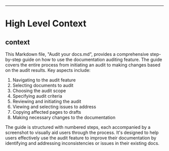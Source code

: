 

  ---
# High Level Context
## context
This Markdown file, "Audit your docs.md", provides a comprehensive step-by-step guide on how to use the documentation auditing feature. The guide covers the entire process from initiating an audit to making changes based on the audit results. Key aspects include:

1. Navigating to the audit feature
2. Selecting documents to audit
3. Choosing the audit scope
4. Specifying audit criteria
5. Reviewing and initiating the audit
6. Viewing and selecting issues to address
7. Copying affected pages to drafts
8. Making necessary changes to the documentation

The guide is structured with numbered steps, each accompanied by a screenshot to visually aid users through the process. It's designed to help users effectively use the audit feature to improve their documentation by identifying and addressing inconsistencies or issues in their existing docs.

  